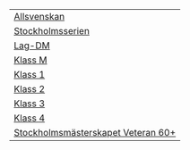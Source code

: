 ||
|--------------------------------------------------------------|
| [Allsvenskan](TOUR=11856)                                    |
| [Stockholmsserien](TOUR=12714)                               |
| [Lag-DM](TOUR=12575)                                         |
| [Klass M](TOUR=14507)                                        |
| [Klass 1](TOUR=14508)                                        |
| [Klass 2](TOUR=14509)                                        |
| [Klass 3](TOUR=14510)                                        |
| [Klass 4](TOUR=14512)                                        |
| [Stockholmsmästerskapet Veteran 60+](https://chess-results.com/tnr990477.aspx?lan=6) |

